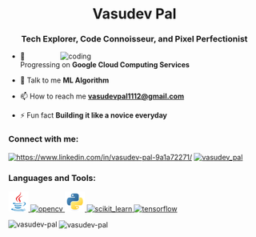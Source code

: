 <h1 align="center">Vasudev Pal</h1>
<h3 align="center">Tech Explorer, Code Connoisseur, and Pixel Perfectionist</h3>

<img align="right" alt="coding" width="400" src=https://www.analyticsinsight.net/wp-content/uploads/2020/03/AI_Animated.gif>

- 🌱 Progressing on **Google Cloud Computing Services**

- 💬 Talk to me **ML Algorithm**

- 📫 How to reach me **vasudevpal1112@gmail.com**

- ⚡ Fun fact **Building it like a novice everyday**

<h3 align="left">Connect with me:</h3>
<p align="left">
<a href="https://linkedin.com/in/https://www.linkedin.com/in/vasudev-pal-9a1a72271/" target="blank"><img align="center" src="https://raw.githubusercontent.com/rahuldkjain/github-profile-readme-generator/master/src/images/icons/Social/linked-in-alt.svg" alt="https://www.linkedin.com/in/vasudev-pal-9a1a72271/" height="30" width="40" /></a>
<a href="https://instagram.com/vasudev_pal" target="blank"><img align="center" src="https://raw.githubusercontent.com/rahuldkjain/github-profile-readme-generator/master/src/images/icons/Social/instagram.svg" alt="vasudev_pal" height="30" width="40" /></a>
</p>

<h3 align="left">Languages and Tools:</h3>
<p align="left"> <a href="https://www.java.com" target="_blank" rel="noreferrer"> <img src="https://raw.githubusercontent.com/devicons/devicon/master/icons/java/java-original.svg" alt="java" width="40" height="40"/> </a> <a href="https://opencv.org/" target="_blank" rel="noreferrer"> <img src="https://www.vectorlogo.zone/logos/opencv/opencv-icon.svg" alt="opencv" width="40" height="40"/> </a> <a href="https://www.python.org" target="_blank" rel="noreferrer"> <img src="https://raw.githubusercontent.com/devicons/devicon/master/icons/python/python-original.svg" alt="python" width="40" height="40"/> </a> <a href="https://scikit-learn.org/" target="_blank" rel="noreferrer"> <img src="https://upload.wikimedia.org/wikipedia/commons/0/05/Scikit_learn_logo_small.svg" alt="scikit_learn" width="40" height="40"/> </a> <a href="https://www.tensorflow.org" target="_blank" rel="noreferrer"> <img src="https://www.vectorlogo.zone/logos/tensorflow/tensorflow-icon.svg" alt="tensorflow" width="40" height="40"/> </a> </p>

<p><img align="left" src="https://github-readme-stats.vercel.app/api/top-langs?username=vasudev-pal&show_icons=true&locale=en&layout=compact" alt="vasudev-pal" /></p>

<p>&nbsp;<img align="center" src="https://github-readme-stats.vercel.app/api?username=vasudev-pal&show_icons=true&locale=en" alt="vasudev-pal" /></p>

